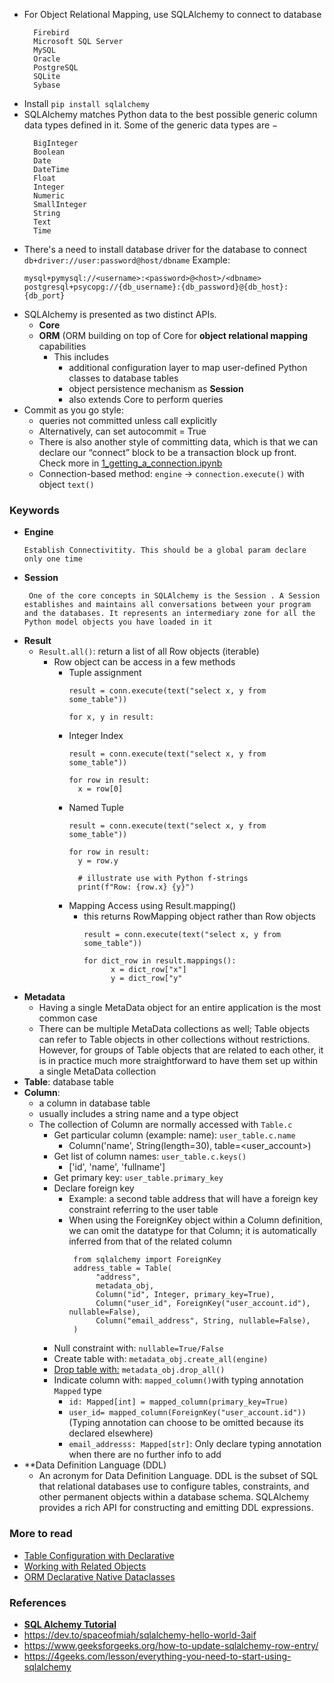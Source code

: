 - For Object Relational Mapping, use SQLAlchemy to connect to database
  ```
    Firebird
    Microsoft SQL Server
    MySQL
    Oracle
    PostgreSQL
    SQLite
    Sybase
  ```
- Install ```pip install sqlalchemy``` 
- SQLAlchemy matches Python data to the best possible generic column data types defined in it. Some of the generic data types are −
  ```
    BigInteger
    Boolean
    Date
    DateTime
    Float
    Integer
    Numeric
    SmallInteger
    String
    Text
    Time
   ```
- There's a need to install database driver for the database to connect 
  `db+driver://user:password@host/dbname`
  Example:
  ```
  mysql+pymysql://<username>:<password>@<host>/<dbname>
  postgresql+psycopg://{db_username}:{db_password}@{db_host}:{db_port}
  ```
- SQLAlchemy is presented as two distinct APIs.
  - **Core**
  - **ORM** (ORM building on top of Core for **object relational mapping** capabilities
    - This includes
        - additional configuration layer to map user-defined Python classes to database tables
        - object persistence mechanism as **Session**
        - also extends Core to perform queries
- Commit as you go style:
   - queries not committed unless call explicitly
   - Alternatively, can set autocommit = True
   - There is also another style of committing data, which is that we can declare our “connect” block to be a transaction block up front. Check more in [1_getting_a_connection.ipynb](1_getting_a_connection.ipynb)
   - Connection-based method: `engine` -> `connection.execute()` with object `text()`
        
### Keywords

- **Engine**
  ```
  Establish Connectivitity. This should be a global param declare only one time
  ```
- **Session**
  ```
   One of the core concepts in SQLAlchemy is the Session . A Session establishes and maintains all conversations between your program and the databases. It represents an intermediary zone for all the Python model objects you have loaded in it
  ```
- **Result**
  - `Result.all()`: return a list of all Row objects (iterable)
    - Row object can be access in a few methods
        - Tuple assignment
          ```
          result = conn.execute(text("select x, y from some_table"))

          for x, y in result:
          ```
        - Integer Index
          ```
          result = conn.execute(text("select x, y from some_table"))

          for row in result:
            x = row[0]
          ```
        - Named Tuple
          ```
          result = conn.execute(text("select x, y from some_table"))

          for row in result:
            y = row.y

            # illustrate use with Python f-strings
            print(f"Row: {row.x} {y}")
          ```
        - Mapping Access using Result.mapping()
            - this returns RowMapping object rather than Row objects
              ```
              result = conn.execute(text("select x, y from some_table"))

              for dict_row in result.mappings():
                    x = dict_row["x"]
                    y = dict_row["y"
              ```
 - **Metadata**
     - Having a single MetaData object for an entire application is the most common case
     - There can be multiple MetaData collections as well; Table objects can refer to Table objects in other collections without restrictions. However, for groups of Table objects that are related to each other, it is in practice much more straightforward to have them set up within a single MetaData collection
- **Table**: database table
- **Column**: 
    - a column in database table
    - usually includes a string name and a type object
    - The collection of Column are normally accessed with `Table.c`
        - Get particular column (example: name): `user_table.c.name`
            - Column('name', String(length=30), table=<user_account>)
        - Get list of column names: `user_table.c.keys()`
            - ['id', 'name', 'fullname']
        - Get primary key: `user_table.primary_key`
        - Declare foreign key
            - Example: a second table address that will have a foreign key constraint referring to the user table
            - When using the ForeignKey object within a Column definition, we can omit the datatype for that Column; it is automatically inferred from that of the related column
              ```
               from sqlalchemy import ForeignKey
               address_table = Table(
                    "address",
                    metadata_obj,
                    Column("id", Integer, primary_key=True),
                    Column("user_id", ForeignKey("user_account.id"), nullable=False),
                    Column("email_address", String, nullable=False),
               )
              ```
         - Null constraint with: `nullable=True/False`
         - Create table with: `metadata_obj.create_all(engine)`
         - [Drop table with:](https://docs.sqlalchemy.org/en/20/core/metadata.html#sqlalchemy.schema.MetaData.drop_all) `metadata_obj.drop_all()`
         - Indicate column with: `mapped_column()`with typing annotation `Mapped` type
             - `id: Mapped[int] = mapped_column(primary_key=True)`
             - `user_id= mapped_column(ForeignKey("user_account.id"))` (Typing annotation can choose to be omitted because its declared elsewhere)
             - `email_addresss: Mapped[str]`: Only declare typing annotation when there are no further info to add
- **Data Definition Language (DDL) 
    - An acronym for Data Definition Language. DDL is the subset of SQL that relational databases use to configure tables, constraints, and other permanent objects within a database schema. SQLAlchemy provides a rich API for constructing and emitting DDL expressions.


### More to read
- [Table Configuration with Declarative](https://docs.sqlalchemy.org/en/20/orm/declarative_tables.html#orm-declarative-mapped-column)
- [Working with Related Objects](https://docs.sqlalchemy.org/en/20/tutorial/orm_related_objects.html#tutorial-orm-related-objects)
- [ORM Declarative Native Dataclasses](https://docs.sqlalchemy.org/en/20/orm/dataclasses.html#orm-declarative-native-dataclasses)



### References
- **[SQL Alchemy Tutorial](https://docs.sqlalchemy.org/en/20/)**
- https://dev.to/spaceofmiah/sqlalchemy-hello-world-3aif
- https://www.geeksforgeeks.org/how-to-update-sqlalchemy-row-entry/
- https://4geeks.com/lesson/everything-you-need-to-start-using-sqlalchemy
